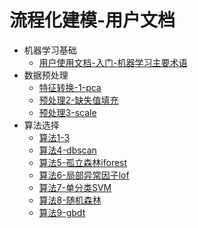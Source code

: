 # 流程化建模-用户文档

- 机器学习基础
  * [用户使用文档-入门-机器学习主要术语](机器学习基础/用户使用文档-入门-机器学习主要术语.md)
- 数据预处理
  * [特征转换-1-pca](数据预处理/特征转换-1-pca.md)
  * [预处理2-缺失值填充](数据预处理/预处理2-缺失值填充.md)
  * [预处理3-scale](数据预处理/预处理3-scale.md)
- 算法选择
  * [算法1-3](算法选择/算法1-3.md)
  * [算法4-dbscan](算法选择/算法4-dbscan.md)
  * [算法5-孤立森林iforest](算法选择/算法5-孤立森林iforest.md)
  * [算法6-局部异常因子lof](算法选择/算法6-局部异常因子lof.md)
  * [算法7-单分类SVM](算法选择/算法7-单分类SVM.md)
  * [算法8-随机森林](算法选择/算法8-随机森林.md)
  * [算法9-gbdt](算法选择/算法9-gbdt.md)

